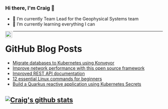 ### Hi there, I'm Craig 👋

<!--
**CraigTeelFugro/CraigTeelFugro** is a ✨ _special_ ✨ repository because its `README.md` (this file) appears on your GitHub profile.

Here are some ideas to get you started:
-->

- 🔭 I’m currently Team Lead for the Geophysical Systems team
- 🌱 I’m currently learning everything I can

[<img align="left" alt="Craig Teel | LinkedIn" width="22px" src="https://cdn.jsdelivr.net/npm/simple-icons@v3/icons/linkedin.svg" />][linkedin]

---

# GitHub Blog Posts

<!-- BLOG-POST-LIST:START -->
- [Migrate databases to Kubernetes using Konveyor](https://opensource.com/article/22/5/migrating-databases-kubernetes-using-konveyor)
- [Improve network performance with this open source framework](https://opensource.com/article/22/5/improve-network-performance-pbench)
- [Improved REST API documentation](https://github.blog/2022-05-24-improved-rest-api-documentation/)
- [12 essential Linux commands for beginners](https://opensource.com/article/22/5/essential-linux-commands)
- [Build a Quarkus reactive application using Kubernetes Secrets](https://opensource.com/article/22/5/quarkus-kubernetes-secrets)
<!-- BLOG-POST-LIST:END -->

## [![Craig's github stats](https://github-readme-stats.vercel.app/api?username=craigteelfugro)](https://github.com/anuraghazra/github-readme-stats)


[linkedin]: https://linkedin.com/in/craig-teel-b8786771
